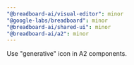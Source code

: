 ```yaml
---
"@breadboard-ai/visual-editor": minor
"@google-labs/breadboard": minor
"@breadboard-ai/shared-ui": minor
"@breadboard-ai/a2": minor
---
```


Use "generative" icon in A2 components.

